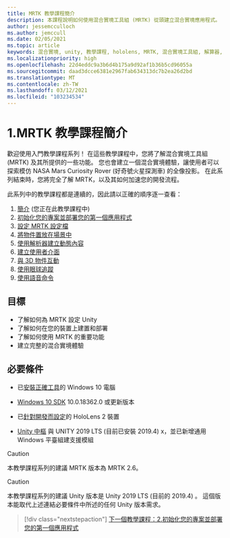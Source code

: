 ```yaml
---
title: MRTK 教學課程簡介
description: 本課程說明如何使用混合實境工具組 (MRTK) 從頭建立混合實境應用程式。
author: jessemcculloch
ms.author: jemccull
ms.date: 02/05/2021
ms.topic: article
keywords: 混合實境, unity, 教學課程, hololens, MRTK, 混合實境工具組, 解算器, 眼球追蹤, 語音命令
ms.localizationpriority: high
ms.openlocfilehash: 22d4eddc9a3b6d4b175a9d92af1b36b5cd96055a
ms.sourcegitcommit: daad3dcce6381e2967fab634313dc7b2ea26d2bd
ms.translationtype: MT
ms.contentlocale: zh-TW
ms.lasthandoff: 03/12/2021
ms.locfileid: "103234534"
---
```

# <a name="1-introduction-to-the-mrtk-tutorials"></a>1.MRTK 教學課程簡介

歡迎使用入門教學課程系列！ 在這些教學課程中，您將了解混合實境工具組 (MRTK) 及其所提供的一些功能。 您也會建立一個混合實境體驗，讓使用者可以探索模仿 NASA Mars Curiosity Rover (好奇號火星探測車) 的全像投影。 在此系列結束時，您將完全了解 MRTK，以及其如何加速您的開發流程。

此系列中的教學課程都是連續的，因此請以正確的順序逐一查看：

1. [簡介](mr-learning-base-01.md) (您正在此教學課程中)
2. [初始化您的專案並部署您的第一個應用程式](mr-learning-base-02.md)
3. [設定 MRTK 設定檔](mr-learning-base-03.md)
4. [將物件置放在場景中](mr-learning-base-04.md)
5. [使用解析器建立動態內容](mr-learning-base-05.md)
6. [建立使用者介面](mr-learning-base-06.md)
7. [與 3D 物件互動](mr-learning-base-07.md)
8. [使用眼球追蹤](mr-learning-base-08.md)
9. [使用語音命令](mr-learning-base-09.md)

## <a name="objectives"></a>目標

* 了解如何為 MRTK 設定 Unity
* 了解如何在您的裝置上建置和部署
* 了解如何使用 MRTK 的重要功能
* 建立完整的混合實境體驗

## <a name="prerequisites"></a>必要條件

* 已[安裝正確工具](../../install-the-tools.md)的 Windows 10 電腦
* [Windows 10 SDK](https://developer.microsoft.com/windows/downloads/windows-10-sdk/) 10.0.18362.0 或更新版本
* 已[針對開發而設定](../../platform-capabilities-and-apis/using-visual-studio.md#enabling-developer-mode)的 HoloLens 2 裝置

* <a href="https://docs.unity3d.com/Manual/GettingStartedInstallingHub.html" target="_blank">Unity 中樞</a> 與 UNITY 2019 LTS (目前已安裝 2019.4) x，並已新增通用 Windows 平臺組建支援模組

> [!CAUTION]
> 本教學課程系列的建議 MRTK 版本為 MRTK 2.6。

> [!CAUTION]
> 本教學課程系列的建議 Unity 版本是 Unity 2019 LTS (目前的 2019.4) 。 這個版本能取代上述連結必要條件中所述的任何 Unity 版本需求。

> [!div class="nextstepaction"]
> [下一個教學課程：2.初始化您的專案並部署您的第一個應用程式](mr-learning-base-02.md)
